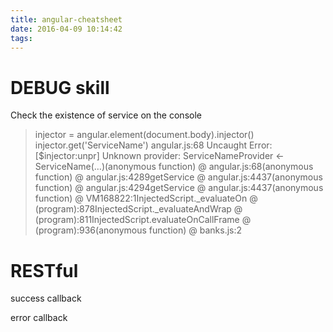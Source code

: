 ```yaml
---
title: angular-cheatsheet
date: 2016-04-09 10:14:42
tags:
---
```


# DEBUG skill

Check the existence of service on the console

> injector = angular.element(document.body).injector()
> injector.get('ServiceName')
    angular.js:68 Uncaught Error: [$injector:unpr] Unknown provider: ServiceNameProvider <- ServiceName(…)(anonymous function) @ angular.js:68(anonymous function) @ angular.js:4289getService @ angular.js:4437(anonymous function) @ angular.js:4294getService @ angular.js:4437(anonymous function) @ VM168822:1InjectedScript._evaluateOn @ (program):878InjectedScript._evaluateAndWrap @ (program):811InjectedScript.evaluateOnCallFrame @ (program):936(anonymous function) @ banks.js:2


# RESTful

success callback

error callback